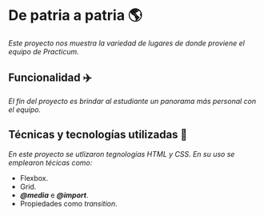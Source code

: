 # De patria a patria 🌎

_Este proyecto nos muestra la variedad de lugares de donde proviene el equipo de Practicum._

## Funcionalidad ✈️

_El fin del proyecto es brindar al estudiante un panorama más personal con el equipo._

## Técnicas y tecnologías utilizadas 📍

_En este proyecto se utlizaron tegnologías HTML y CSS. En su uso se emplearon técicas como:_

- Flexbox.
- Grid.
- **_@media_** e **_@import_**.
- Propiedades como _transition_.
